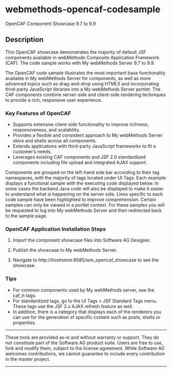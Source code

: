 # webmethods-opencaf-codesample
OpenCAF Component Showcase 9.7 to 9.9

## Description

This OpenCAF showcase demonstrates the majority of default JSF components available in webMethods Composite Application Framework (CAF). The code sample works with My webMethods Server 9.7 to 9.9.

The OpenCAF code sample illustrates the most important base functionality available in My webMethods Server for components, as well as more advanced topics such as drag-and-drop using HTML5 and incorporating third-party JavaScript libraries into a My webMethods Server portlet. The CAF components combine server-side and client-side rendering techniques to provide a rich, responsive user experience.

### Key Features of OpenCAF

* Supports extensive client-side functionality to improve richness, responsiveness, and scalability.
* Provides a flexible and consistent approach to My webMethods Server skins and shells across all components.
* Extends applications with third-party JavaScript frameworks to fit a customer’s needs.
* Leverages existing CAF components and JSF 2.0 standardized components including file upload and integrated AJAX support.

<p>Components are grouped on the left-hand side bar according to their tag namespaces, with the majority of tags located under UI Tags. Each example displays a functional sample with the executing code displayed below. In some cases the backend Java code will also be displayed to make it easier to understand what is happening on the server side. Lines specific to each code sample have been highlighted to improve comprehension. Certain samples can only be viewed in a portlet context. For these samples you will be requested to log into My webMethods Server and then redirected back to the sample page.</p>

### OpenCAF Application Installation Steps

1. Import the component showcase files into Software AG Designer.

2. Publish the showcase to My webMethods Server.

3. Navigate to http://*hostname*:8585/wm_opencaf_showcase to see the showcase.

### Tips

* For common components used by My webMethods server, see the caf_h tags.
* For standardized tags, go to the UI Tags > JSF Standard Tags menu. These tags use the JSF 2.x AJAX refresh feature as well.
* In addition, there is a category that displays each of the renderers you can use for the generation of specific content such as posts, shells or properties.

___
    
These tools are provided as-is and without warranty or support. They do not constitute part of the Software AG product suite. Users are free to use, fork and modify them, subject to the license agreement. While Software AG welcomes contributions, we cannot guarantee to include every contribution in the master project.

___

